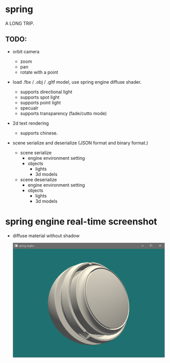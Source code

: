 
# spring

A LONG TRIP.

## TODO:

- orbit camera 
    - zoom
    - pan
    - rotate with a point

- load .fbx / .obj / .gltf model, use spring engine diffuse shader.
    - supports directional light
    - supports spot light
    - supports point light
    - specualr
    - supports transparency (fade/cutto mode)

- 2d text rendering 
    - supports chinese.

- scene serialize and deserialize (JSON format and binary format.)
    - scene serialize
        - engine environment setting
        - objects
            - lights
            - 3d models
    - scene deserialize
        - engine environment setting
        - objects
            - lights
            - 3d models
    

# spring engine real-time screenshot

-   diffuse material without shadow
    
    ![diffuse](/screenshot/spring%20engine%20realtime%20screenshot_01.PNG)
